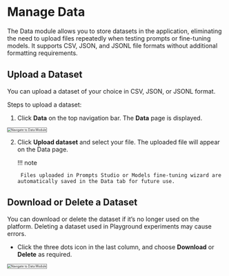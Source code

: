 # Manage Data

The Data module allows you to store datasets in the application, eliminating the need to upload files repeatedly when testing prompts or fine-tuning models. It supports CSV, JSON, and JSONL file formats without additional formatting requirements.

## Upload a Dataset

You can upload a dataset of your choice in CSV, JSON, or JSONL format.

Steps to upload a dataset:

1. Click **Data** on the top navigation bar. The **Data** page is displayed.  
<img src="../images/navigate-to-data-module.png" alt="Navigate to Data Module" title="Navigate to Data Module" style="border: 1px solid gray; zoom:50%;">
   
2. Click **Upload dataset** and select your file. The uploaded file will appear on the Data page.

    !!! note

        Files uploaded in Prompts Studio or Models fine-tuning wizard are automatically saved in the Data tab for future use.


## Download or Delete a Dataset

You can download or delete the dataset if it’s no longer used on the platform. Deleting a dataset used in Playground experiments may cause errors.

* Click the three dots icon in the last column, and choose **Download** or **Delete** as required.  
<img src="../images/download-or-delete-datasets.png" alt="Navigate to Data Module" title="Navigate to Data Module" style="border: 1px solid gray; zoom:50%;">

